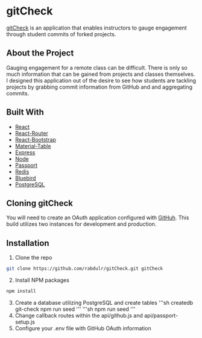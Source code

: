 # gitCheck

[gitCheck](http://https://red-gitcheck.herokuapp.com/) is an application that enables instructors to gauge engagement through student commits of forked projects.

## About the Project

Gauging engagement for a remote class can be difficult. There is only so much information that can be gained from projects and classes themselves. I designed this application
out of the desire to see how students are tackling projects by grabbing commit information from GitHub and and aggregating commits.

## Built With

* [React](http://reactjs.org)
* [React-Router](http://reactrouter.com)
* [React-Bootstrap](http://react-bootstrap.netlify.app)
* [Material-Table](http://material-table.com)
* [Express](http://expressjs.com)
* [Node](http://nodejs.org/en/)
* [Passport](http://passportjs.org)
* [Redis](http://redis.io)
* [Bluebird](http://bluebirdjs.com)
* [PostgreSQL](https://www.postgresql.org/)

## Cloning gitCheck

You will need to create an OAuth application configured with [GitHuh](https://docs.github.com/en/free-pro-team@latest/github/authenticating-to-github/authorizing-oauth-apps). This build utilizes two instances for development and production. 

## Installation

1. Clone the repo
```sh
git clone https://github.com/rabdulr/gitCheck.git gitCheck
```
2. Install NPM packages
```sh
npm install
```
3. Create a database utilizing PostgreSQL and create tables
'''sh
createdb git-check
npm run seed
'''
'''sh
npm run seed
'''
4. Change callback routes within the api/github.js and api/passport-setup.js
5. Configure your .env file with GitHub OAuth information

